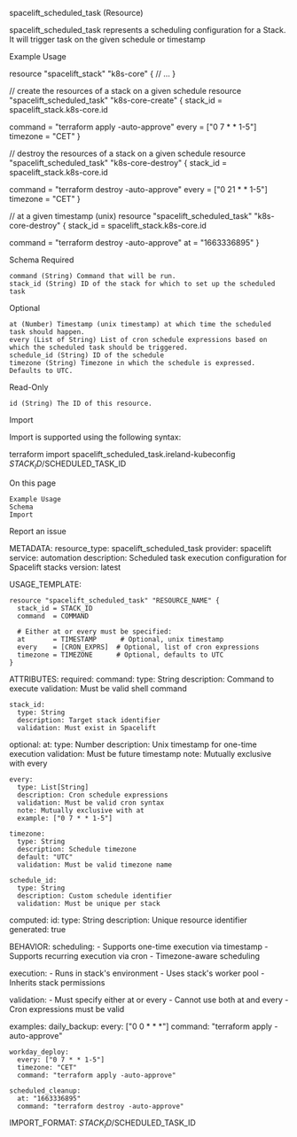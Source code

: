 spacelift_scheduled_task (Resource)

spacelift_scheduled_task represents a scheduling configuration for a Stack. It will trigger task on the given schedule or timestamp

Example Usage

resource "spacelift_stack" "k8s-core" {
  // ...
}

// create the resources of a stack on a given schedule
resource "spacelift_scheduled_task" "k8s-core-create" {
  stack_id = spacelift_stack.k8s-core.id

  command  = "terraform apply -auto-approve"
  every    = ["0 7 * * 1-5"]
  timezone = "CET"
}

// destroy the resources of a stack on a given schedule
resource "spacelift_scheduled_task" "k8s-core-destroy" {
  stack_id = spacelift_stack.k8s-core.id

  command  = "terraform destroy -auto-approve"
  every    = ["0 21 * * 1-5"]
  timezone = "CET"
}

// at a given timestamp (unix)
resource "spacelift_scheduled_task" "k8s-core-destroy" {
  stack_id = spacelift_stack.k8s-core.id

  command = "terraform destroy -auto-approve"
  at      = "1663336895"
}

Schema
Required

    command (String) Command that will be run.
    stack_id (String) ID of the stack for which to set up the scheduled task

Optional

    at (Number) Timestamp (unix timestamp) at which time the scheduled task should happen.
    every (List of String) List of cron schedule expressions based on which the scheduled task should be triggered.
    schedule_id (String) ID of the schedule
    timezone (String) Timezone in which the schedule is expressed. Defaults to UTC.

Read-Only

    id (String) The ID of this resource.

Import

Import is supported using the following syntax:

terraform import spacelift_scheduled_task.ireland-kubeconfig $STACK_ID/$SCHEDULED_TASK_ID

On this page

    Example Usage
    Schema
    Import

Report an issue

METADATA:
  resource_type: spacelift_scheduled_task
  provider: spacelift
  service: automation
  description: Scheduled task execution configuration for Spacelift stacks
  version: latest

USAGE_TEMPLATE:
```hcl
resource "spacelift_scheduled_task" "RESOURCE_NAME" {
  stack_id = STACK_ID
  command  = COMMAND
  
  # Either at or every must be specified:
  at       = TIMESTAMP      # Optional, unix timestamp
  every    = [CRON_EXPRS]  # Optional, list of cron expressions
  timezone = TIMEZONE      # Optional, defaults to UTC
}
```

ATTRIBUTES:
  required:
    command:
      type: String
      description: Command to execute
      validation: Must be valid shell command
      
    stack_id:
      type: String
      description: Target stack identifier
      validation: Must exist in Spacelift

  optional:
    at:
      type: Number
      description: Unix timestamp for one-time execution
      validation: Must be future timestamp
      note: Mutually exclusive with every
      
    every:
      type: List[String]
      description: Cron schedule expressions
      validation: Must be valid cron syntax
      note: Mutually exclusive with at
      example: ["0 7 * * 1-5"]
      
    timezone:
      type: String
      description: Schedule timezone
      default: "UTC"
      validation: Must be valid timezone name
      
    schedule_id:
      type: String
      description: Custom schedule identifier
      validation: Must be unique per stack

  computed:
    id:
      type: String
      description: Unique resource identifier
      generated: true

BEHAVIOR:
  scheduling:
    - Supports one-time execution via timestamp
    - Supports recurring execution via cron
    - Timezone-aware scheduling
    
  execution:
    - Runs in stack's environment
    - Uses stack's worker pool
    - Inherits stack permissions
    
  validation:
    - Must specify either at or every
    - Cannot use both at and every
    - Cron expressions must be valid
    
  examples:
    daily_backup:
      every: ["0 0 * * *"]
      command: "terraform apply -auto-approve"
      
    workday_deploy:
      every: ["0 7 * * 1-5"]
      timezone: "CET"
      command: "terraform apply -auto-approve"
      
    scheduled_cleanup:
      at: "1663336895"
      command: "terraform destroy -auto-approve"

IMPORT_FORMAT: $STACK_ID/$SCHEDULED_TASK_ID